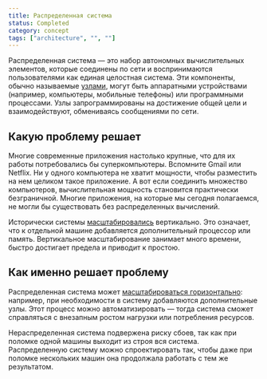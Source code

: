 ```yaml
---
title: Распределенная система
status: Completed
category: concept
tags: ["architecture", "", ""]
---
```


Распределенная система — это набор автономных вычислительных элементов, которые соединены по сети и воспринимаются пользователями как единая целостная система. 
Эти компоненты, обычно называемые [узлами](/nodes/), могут быть аппаратными устройствами (например, компьютеры, мобильные телефоны) или программными процессами. 
Узлы запрограммированы на достижение общей цели и взаимодействуют, обмениваясь сообщениями по сети. 

## Какую проблему решает

Многие современные приложения настолько крупные, что для их работы потребовались бы суперкомпьютеры. 
Вспомните Gmail или Netflix. Ни у одного компьютера не хватит мощности, чтобы разместить на нем целиком такое приложение. 
А вот если соединить множество компьютеров, вычислительная мощность становится практически безграничной. 
Многие приложения, на которые мы сегодня полагаемся, не могли бы существовать без распределенных вычислений. 

Исторически системы [масштабировались](/scalability/) вертикально.
Это означает, что к отдельной машине добавляется дополнительный процессор или память. 
Вертикальное масштабирование занимает много времени, быстро достигает предела и приводит к простою. 

## Как именно решает проблему

Распределенная система может [масштабироваться горизонтально](/horizontal-scaling/): например, при необходимости в систему добавляются дополнительные узлы.
Этот процесс можно автоматизировать — тогда система сможет справляться с внезапным ростом нагрузки или потребления ресурсов.

Нераспределенная система подвержена риску сбоев, так как при поломке одной машины выходит из строя вся система. 
Распределенную систему можно спроектировать так, чтобы даже при поломке нескольких машин она продолжала работать с тем же результатом.
